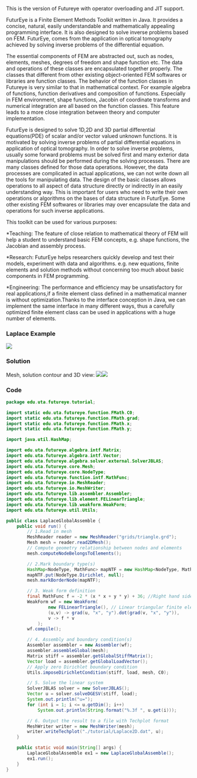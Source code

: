 This is the version of Futureye with operator overloading and JIT support.

FuturEye is a Finite Element Methods Toolkit written in Java. It provides a concise, natural, easily understandable and mathematically appealing programming interface. It is also designed to solve inverse problems based on FEM. FuturEye, comes from the application in optical tomography achieved by solving inverse problems of the differential equation.

The essential components of FEM are abstracted out, such as nodes, elements, meshes, degrees of freedom and shape function etc. The data and operations of these classes are encapsulated together properly. The classes that different from other existing object-oriented FEM softwares or libraries are function classes. The behavior of the function classes in Futureye is very similar to that in mathematical context. For example algebra of functions, function derivatives and composition of functions. Especially in FEM environment, shape functions, Jacobin of coordinate transforms and numerical integration are all based on the function classes. This feature leads to a more close integration between theory and computer implementation.

FuturEye is designed to solve 1D,2D and 3D partial differential equations(PDE) of scalar and/or vector valued unknown functions. It is motivated by solving inverse problems of partial differential equations in application of optical tomography. In order to solve inverse problems, usually some forward problems must be solved first and many exterior data manipulations should be performed during the solving processes. There are many classes defined for those data operations. However, the data processes are complicated in actual applications, we can not write down all the tools for manipulating data. The design of the basic classes allows operations to all aspect of data structure directly or indirectly in an easily understanding way. This is important for users who need to write their own operations or algorithms on the bases of data structure in FuturEye. Some other existing FEM softwares or libraries may over encapsulate the data and operations for such inverse applications.

This toolkit can be used for various purposes:

*Teaching: The feature of close relation to mathematical theory of FEM will help a student to understand basic FEM concepts, e.g. shape functions, the Jacobian and assembly process.

*Research: FuturEye helps researchers quickly develop and test their models, experiment with data and algorithms. e.g. new equations, finite elements and solution methods without concerning too much about basic components in FEM programming.

*Engineering: The performance and efficiency may be unsatisfactory for real applications,if a finite element class defined in a mathematical manner is without optimization.Thanks to the interface conception in Java, we can implement the same interface in many different ways, thus a carefully optimized finite element class can be used in applications with a huge number of elements. 

### Laplace Example ###
<img src='https://lh6.googleusercontent.com/_Cil2MFH7iLM/TN19jeWDEdI/AAAAAAAAABg/WI64bT_jUAY/s800/FutureEyeFirstTest2.png.jpg' />

### Solution ###
Mesh, solution contour and 3D view:
<img src='https://lh5.googleusercontent.com/_Cil2MFH7iLM/TN19jH3fdUI/AAAAAAAAABc/bjKllifWW0g/s288/FutureEyeFirstTest.png.jpg' /><img src='https://lh3.googleusercontent.com/_Cil2MFH7iLM/TN19j0Dy4pI/AAAAAAAAABk/OTdlyX_Paio/s288/FutureEyeFirstTest3D.png.jpg' />

### Code ###

```java
package edu.uta.futureye.tutorial;

import static edu.uta.futureye.function.FMath.C0;
import static edu.uta.futureye.function.FMath.grad;
import static edu.uta.futureye.function.FMath.x;
import static edu.uta.futureye.function.FMath.y;

import java.util.HashMap;

import edu.uta.futureye.algebra.intf.Matrix;
import edu.uta.futureye.algebra.intf.Vector;
import edu.uta.futureye.algebra.solver.external.SolverJBLAS;
import edu.uta.futureye.core.Mesh;
import edu.uta.futureye.core.NodeType;
import edu.uta.futureye.function.intf.MathFunc;
import edu.uta.futureye.io.MeshReader;
import edu.uta.futureye.io.MeshWriter;
import edu.uta.futureye.lib.assembler.Assembler;
import edu.uta.futureye.lib.element.FELinearTriangle;
import edu.uta.futureye.lib.weakform.WeakForm;
import edu.uta.futureye.util.Utils;

public class LaplaceGlobalAssemble {
	public void run() {
		// 1.Read in mesh
		MeshReader reader = new MeshReader("grids/triangle.grd");
		Mesh mesh = reader.read2DMesh();
		// Compute geometry relationship between nodes and elements
		mesh.computeNodeBelongsToElements();

		// 2.Mark boundary type(s)
		HashMap<NodeType, MathFunc> mapNTF = new HashMap<NodeType, MathFunc>();
		mapNTF.put(NodeType.Dirichlet, null);
		mesh.markBorderNode(mapNTF);

		// 3. Weak form definition
		final MathFunc f = -2 * (x * x + y * y) + 36; //Right hand side (RHS)
		WeakForm wf = new WeakForm(
				new FELinearTriangle(), // Linear triangular finite element
				(u,v) -> grad(u, "x", "y").dot(grad(v, "x", "y")), 
				v -> f * v
			);
		wf.compile();

		// 4. Assembly and boundary condition(s)
		Assembler assembler = new Assembler(wf);
		assembler.assembleGlobal(mesh);
		Matrix stiff = assembler.getGlobalStiffMatrix();
		Vector load = assembler.getGlobalLoadVector();
		// Apply zero Dirichlet boundary condition
		Utils.imposeDirichletCondition(stiff, load, mesh, C0);

		// 5. Solve the linear system
		SolverJBLAS solver = new SolverJBLAS();
		Vector u = solver.solveDGESV(stiff, load);
		System.out.println("u=");
		for (int i = 1; i <= u.getDim(); i++)
			System.out.println(String.format("%.3f ", u.get(i)));

		// 6. Output the result to a file with Techplot format
		MeshWriter writer = new MeshWriter(mesh);
		writer.writeTechplot("./tutorial/Laplace2D.dat", u);
	}

	public static void main(String[] args) {
		LaplaceGlobalAssemble ex1 = new LaplaceGlobalAssemble();
		ex1.run();
	}
}
```
